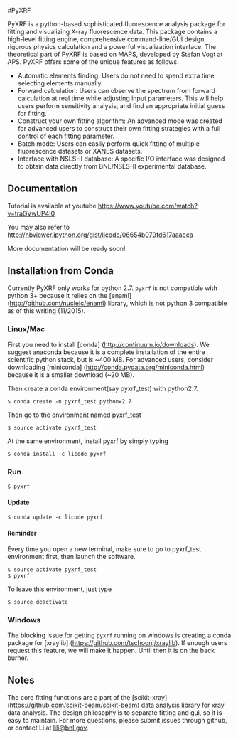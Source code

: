 #PyXRF

PyXRF is a python-based sophisticated fluorescence analysis package for
fitting and visualizing X-ray fluorescence data. This package contains a
high-level fitting engine, comprehensive command-line/GUI design, rigorous
physics calculation and a powerful visualization interface. The theoretical
part of PyXRF is based on MAPS, developed by Stefan Vogt at APS. PyXRF offers
some of the unique features as follows.
- Automatic elements finding: Users do not need to spend extra time selecting
  elements manually.
- Forward calculation: Users can observe the spectrum from forward calculation
  at real time while adjusting input parameters. This will help users perform
  sensitivity analysis, and find an appropriate initial guess for fitting.
- Construct your own fitting algorithm: An advanced mode was created for
  advanced users to construct their own fitting strategies with a full
  control of each fitting parameter.
- Batch mode: Users can easily perform quick fitting of multiple fluorescence
  datasets or XANES datasets.
- Interface with NSLS-II database: A specific I/O interface was designed to
   obtain data directly from BNL/NSLS-II experimental database.


## Documentation

Tutorial is available at youtube https://www.youtube.com/watch?v=traGVwUP4I0  

You may also refer to http://nbviewer.ipython.org/gist/licode/06654b079fd617aaaeca

More documentation will be ready soon!


## Installation from Conda
Currently PyXRF only works for python 2.7. `pyxrf` is not compatible with
python 3+ because it relies on the [enaml] (http://github.com/nucleic/enaml) library, which is not python 3 compatible as of this writing (11/2015).

### Linux/Mac
First you need to install [conda] (http://continuum.io/downloads). We suggest
anaconda because it is a complete installation of the entire scientific python
stack, but is ~400 MB.  For advanced users, consider downloading [miniconda]
(http://conda.pydata.org/miniconda.html) because it is a smaller download (~20 MB).

Then create a conda environment(say pyxrf_test) with python2.7.
```
$ conda create -n pyxrf_test python=2.7
```
Then go to the environment named pyxrf_test
```
$ source activate pyxrf_test
```
At the same environment, install pyxrf by simply typing
```
$ conda install -c licode pyxrf
```

### Run
```
$ pyxrf
```

#### Update
```
$ conda update -c licode pyxrf
```

#### Reminder
Every time you open a new terminal, make sure to go to pyxrf_test environment first, then launch the software.
```
$ source activate pyxrf_test
$ pyxrf
```
To leave this environment, just type
```
$ source deactivate
```


### Windows
The blocking issue for getting `pyxrf` running on windows is creating a conda
package for [xraylib] (https://github.com/tschoonj/xraylib).  If enough users
request this feature, we will make it happen.  Until then it is on the back
burner.  


## Notes

The core fitting functions are a part of the [scikit-xray]
(https://github.com/scikit-beam/scikit-beam) data analysis library for xray data analysis.
The design philosophy is to separate fitting and gui, so it is easy to maintain.
For more questions, please submit issues through github, or contact Li at lili@bnl.gov.
